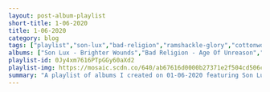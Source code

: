 ```yaml
---
layout: post-album-playlist
short-title: 1-06-2020
title: 1-06-2020
category: blog
tags: ["playlist","son-lux","bad-religion","ramshackle-glory","cottonwood-firing-squad","red-elvises","coldplay","the-magnetic-fields"]
albums: ["Son Lux - Brighter Wounds","Bad Religion - Age Of Unreason","Ramshackle Glory - Live the Dream","Cottonwood Firing Squad - Wyoming (And Other Songs to Kill Yourself To)","Red Elvises - Grooving To The Moscow Beat","Coldplay - Everyday Life","The Magnetic Fields - 69 Love Songs"]
playlist-id: 0Jy4xm7616PTpGGy60aXd2
playlist-img: https://mosaic.scdn.co/640/ab67616d0000b27371e2f504cd506c6efeb4951eab67616d0000b2737febacea658db5df1a29282aab67616d0000b273c8fee8b836a2cad100d5fbc9ab67616d0000b273f8c9e496f48a938bc12841f9
summary: "A playlist of albums I created on 01-06-2020 featuring Son Lux, Bad Religion, Ramshackle Glory, Cottonwood Firing Squad, Red Elvises, Coldplay, and The Magnetic Fields."
---
```

